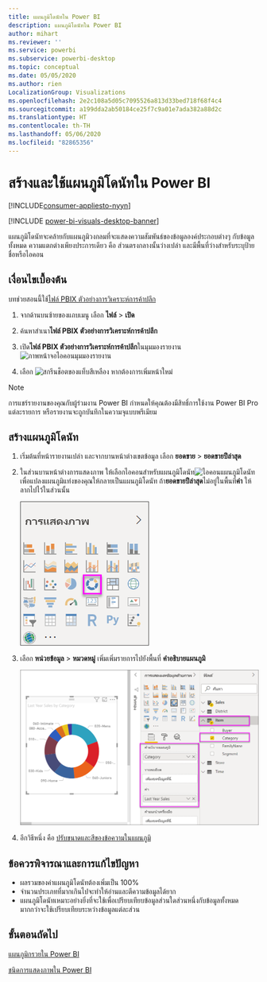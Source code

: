 ```yaml
---
title: แผนภูมิโดนัทใน Power BI
description: แผนภูมิโดนัทใน Power BI
author: mihart
ms.reviewer: ''
ms.service: powerbi
ms.subservice: powerbi-desktop
ms.topic: conceptual
ms.date: 05/05/2020
ms.author: rien
LocalizationGroup: Visualizations
ms.openlocfilehash: 2e2c108a5d05c7095526a813d33bed718f68f4c4
ms.sourcegitcommit: a199dda2ab50184ce25f7c9a01e7ada382a88d2c
ms.translationtype: HT
ms.contentlocale: th-TH
ms.lasthandoff: 05/06/2020
ms.locfileid: "82865356"
---
```

# <a name="create-and-use-doughnut-charts-in-power-bi"></a>สร้างและใช้แผนภูมิโดนัทใน Power BI

[!INCLUDE[consumer-appliesto-nyyn](../includes/consumer-appliesto-nyyn.md)]

[!INCLUDE [power-bi-visuals-desktop-banner](../includes/power-bi-visuals-desktop-banner.md)]

แผนภูมิโดนัทจะคล้ายกับแผนภูมิวงกลมที่จะแสดงความสัมพันธ์ของข้อมูลองค์ประกอบต่างๆ กับข้อมูลทั้งหมด ความแตกต่างเพียงประการเดียว คือ ส่วนตรงกลางนั้นว่างเปล่า และมีพื้นที่ว่างสำหรับระบุป้ายชื่อหรือไอคอน

## <a name="prerequisite"></a>เงื่อนไขเบื้องต้น

บทช่วยสอนนี้ใช้[ไฟล์ PBIX ตัวอย่างการวิเคราะห์การค้าปลีก](https://download.microsoft.com/download/9/6/D/96DDC2FF-2568-491D-AAFA-AFDD6F763AE3/Retail%20Analysis%20Sample%20PBIX.pbix)

1. จากด้านบนซ้ายของแถบเมนู เลือก **ไฟล์** > **เปิด**
   
2. ค้นหาสำเนา**ไฟล์ PBIX ตัวอย่างการวิเคราะห์การค้าปลีก**

1. เปิด**ไฟล์ PBIX ตัวอย่างการวิเคราะห์การค้าปลีก**ในมุมมองรายงาน ![ภาพหน้าจอไอคอนมุมมองรายงาน](media/power-bi-visualization-kpi/power-bi-report-view.png)

1. เลือก ![สกรีนช็อตของแท็บสีเหลือง](media/power-bi-visualization-kpi/power-bi-yellow-tab.png) หากต้องการเพิ่มหน้าใหม่


> [!NOTE]
> การแชร์รายงานของคุณกับผู้ร่วมงาน Power BI กำหนดให้คุณต้องมีสิทธิ์การใช้งาน Power BI Pro แต่ละรายการ หรือรายงานจะถูกบันทึกในความจุแบบพรีเมียม    

## <a name="create-a-doughnut-chart"></a>สร้างแผนภูมิโดนัท

1. เริ่มต้นที่หน้ารายงานเปล่า และจากบานหน้าต่างเขตข้อมูล เลือก **ยอดขาย** \> **ยอดขายปีล่าสุด**  
   
3. ในส่วนบานหน้าต่างการแสดงภาพ ให้เลือกไอคอนสำหรับแผนภูมิโดนัท![ไอคอนแผนภูมิโดนัท](media/power-bi-visualization-doughnut-charts/power-bi-icon.png) เพื่อแปลงแผนภูมิแท่งของคุณให้กลายเป็นแผนภูมิโดนัท ถ้า**ยอดขายปีล่าสุด**ไม่อยู่ในพื้นที่**ค่า** ให้ลากไปไว้ในส่วนนั้น
     
   ![บานหน้าต่างการแสดงภาพที่เลือกแผนภูมิโดนัทแล้ว](media/power-bi-visualization-doughnut-charts/power-bi-doughnut-chart.png)

4. เลือก **หน่วยข้อมูล** \> **หมวดหมู่** เพิ่มเพิ่มรายการไปยังพื้นที่ **คำอธิบายแผนภูมิ** 
     
    ![โดนัทถัดจากบานหน้าต่างเขตข้อมูล](media/power-bi-visualization-doughnut-charts/power-bi-doughnut-done.png)

5. อีกวิธีหนึ่ง คือ [ปรับขนาดและสีของข้อความในแผนภูมิ](power-bi-visualization-customize-title-background-and-legend.md) 

## <a name="considerations-and-troubleshooting"></a>ข้อควรพิจารณาและการแก้ไขปัญหา
* ผลรวมของค่าแผนภูมิโดนัทต้องเพิ่มเป็น 100%
* จำนวนประเภทที่มากเกินไปจะทำให้อ่านและตีความข้อมูลได้ยาก
* แผนภูมิโดนัทเหมาะอย่างยิ่งที่จะใช้เพื่อเปรียบเทียบข้อมูลส่วนใดส่วนหนึ่งกับข้อมูลทั้งหมด มากกว่าจะใช้เปรียบเทียบระหว่างข้อมูลแต่ละส่วน 

## <a name="next-steps"></a>ขั้นตอนถัดไป
[แผนภูมิกรวยใน Power BI](power-bi-visualization-funnel-charts.md)

[ชนิดการแสดงภาพใน Power BI](power-bi-visualization-types-for-reports-and-q-and-a.md)


